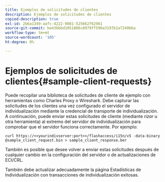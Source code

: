 ```yaml
---
title: Ejemplos de solicitudes de clientes
description: Ejemplos de solicitudes de clientes
copied-description: true
exl-id: 2b6a1349-aafc-4222-9081-525662f62961
source-git-commit: be43bbbd1051886c8979ff590a3197b2a7249b6a
workflow-type: tm+mt
source-wordcount: '105'
ht-degree: 0%

---
```


# Ejemplos de solicitudes de clientes{#sample-client-requests}

Puede recopilar una biblioteca de solicitudes de cliente de ejemplo con herramientas como Charles Proxy o Wireshark. Debe capturar las solicitudes de los clientes una vez configurado el servidor de individualización mediante la credencial de transporte de individualización. A continuación, puede enviar estas solicitudes de cliente (mediante *rizar* u otra herramienta) al extremo del servidor de individualización para comprobar que el servidor funciona correctamente. Por ejemplo:

```
curl https://<<yourindivserver:port>>/flashaccess/i15n/v5 -­data-binary  
@sample_client_request.bin > sample_client_response.ber
```

También es posible que desee volver a enviar estas solicitudes después de cualquier cambio en la configuración del servidor o de actualizaciones de ECI/CRL.

También debe actualizar adecuadamente la página Estadísticas de Individualización con transacciones de individualización exitosas.
